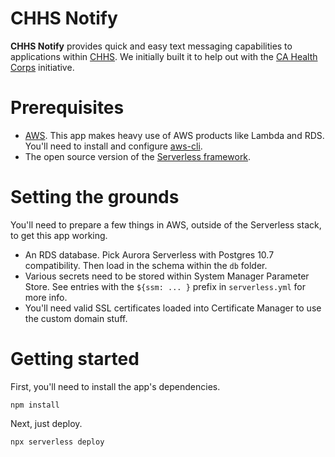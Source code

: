 # CHHS Notify

**CHHS Notify** provides quick and easy text messaging capabilities to applications within [CHHS](https://www.chhs.ca.gov/). We initially built it to help out with the [CA Health Corps](https://covid19.ca.gov/healthcorps/) initiative. 

# Prerequisites

* [AWS](https://aws.amazon.com/). This app makes heavy use of AWS products like Lambda and RDS. You'll need to install and configure [aws-cli](https://aws.amazon.com/cli/).
* The open source version of the [Serverless framework](https://www.serverless.com/). 

# Setting the grounds

You'll need to prepare a few things in AWS, outside of the Serverless stack, to get this app working.

* An RDS database. Pick Aurora Serverless with Postgres 10.7 compatibility. Then load in the schema within the `db` folder.
* Various secrets need to be stored within System Manager Parameter Store. See entries with the `${ssm: ... }` prefix in `serverless.yml` for more info.
* You'll need valid SSL certificates loaded into Certificate Manager to use the custom domain stuff. 

# Getting started

First, you'll need to install the app's dependencies.

```npm install```

Next, just deploy.

```npx serverless deploy```





